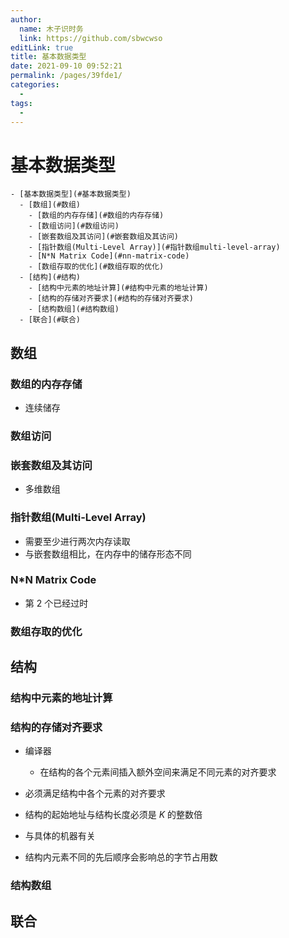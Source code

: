 ```yaml
---
author: 
  name: 木子识时务
  link: https://github.com/sbwcwso
editLink: true
title: 基本数据类型
date: 2021-09-10 09:52:21
permalink: /pages/39fde1/
categories: 
  - 
tags: 
  - 
---
```


# 基本数据类型

```markmap
- [基本数据类型](#基本数据类型)
  - [数组](#数组)
    - [数组的内存存储](#数组的内存存储)
    - [数组访问](#数组访问)
    - [嵌套数组及其访问](#嵌套数组及其访问)
    - [指针数组(Multi-Level Array)](#指针数组multi-level-array)
    - [N*N Matrix Code](#nn-matrix-code)
    - [数组存取的优化](#数组存取的优化)
  - [结构](#结构)
    - [结构中元素的地址计算](#结构中元素的地址计算)
    - [结构的存储对齐要求](#结构的存储对齐要求)
    - [结构数组](#结构数组)
  - [联合](#联合)
```

## 数组

### 数组的内存存储

* 连续储存

### 数组访问

### 嵌套数组及其访问

* 多维数组

### 指针数组(Multi-Level Array)

* 需要至少进行两次内存读取
* 与嵌套数组相比，在内存中的储存形态不同

### N*N Matrix Code

* 第 2 个已经过时

### 数组存取的优化

## 结构

### 结构中元素的地址计算

### 结构的存储对齐要求

* 编译器
  * 在结构的各个元素间插入额外空间来满足不同元素的对齐要求

* 必须满足结构中各个元素的对齐要求
* 结构的起始地址与结构长度必须是 $K$ 的整数倍
* 与具体的机器有关

* 结构内元素不同的先后顺序会影响总的字节占用数

### 结构数组

## 联合


